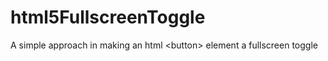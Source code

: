 html5FullscreenToggle
=====================

A simple approach in making an html &lt;button> element a fullscreen toggle

